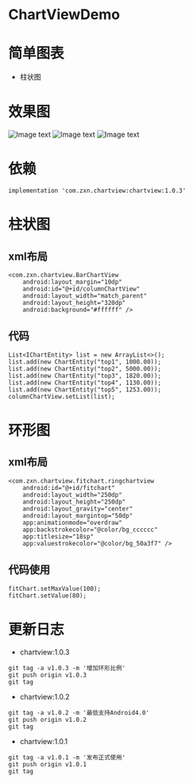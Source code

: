 # ChartViewDemo

# 简单图表
- 柱状图

# 效果图
![Image text](https://github.com/zhang721688/ChartViewDemo/blob/master/image/image01.png)
![Image text](https://github.com/zhang721688/ChartViewDemo/blob/master/image/image02.png)
![Image text](https://github.com/zhang721688/ChartViewDemo/blob/master/image/image03.png)

# 依赖
```
implementation 'com.zxn.chartview:chartview:1.0.3'
```
# 柱状图
## xml布局
```
<com.zxn.chartview.BarChartView
    android:layout_margin="10dp"
    android:id="@+id/columnChartView"
    android:layout_width="match_parent"
    android:layout_height="320dp"
    android:background="#ffffff" />
```

## 代码
```
List<IChartEntity> list = new ArrayList<>();
list.add(new ChartEntity("top1", 1000.00));
list.add(new ChartEntity("top2", 5000.00));
list.add(new ChartEntity("top3", 1820.00));
list.add(new ChartEntity("top4", 1130.00));
list.add(new ChartEntity("top5", 1253.00));
columnChartView.setList(list);
```
# 环形图
## xml布局
```
<com.zxn.chartview.fitchart.ringchartview
    android:id="@+id/fitchart"
    android:layout_width="250dp"
    android:layout_height="250dp"
    android:layout_gravity="center"
    android:layout_margintop="50dp"
    app:animationmode="overdraw"
    app:backstrokecolor="@color/bg_cccccc"
    app:titlesize="18sp"
    app:valuestrokecolor="@color/bg_50a3f7" />
```
## 代码使用
```
fitChart.setMaxValue(100);
fitChart.setValue(80);
```

# 更新日志
- chartview:1.0.3
```
git tag -a v1.0.3 -m '增加环形比例'
git push origin v1.0.3
git tag
```
- chartview:1.0.2
```
git tag -a v1.0.2 -m '最低支持Android4.0'
git push origin v1.0.2
git tag
```
- chartview:1.0.1
```
git tag -a v1.0.1 -m '发布正式使用'
git push origin v1.0.1
git tag
```
